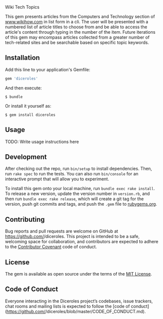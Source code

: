 Wiki Tech Topics

This gem presents articles from the Computers and Technology section of www.wikihow.com in list form in a cli. The user will be presented with a numbered list of article titles to choose from and be able to access the article's content through typing in the number of the item. Future iterations of this gem may encompass articles collected from a greater number of tech-related sites and be searchable based on specific topic keywords.

## Installation

Add this line to your application's Gemfile:

```ruby
gem 'diceroles'
```

And then execute:

    $ bundle

Or install it yourself as:

    $ gem install diceroles

## Usage

TODO: Write usage instructions here

## Development

After checking out the repo, run `bin/setup` to install dependencies. Then, run `rake spec` to run the tests. You can also run `bin/console` for an interactive prompt that will allow you to experiment.

To install this gem onto your local machine, run `bundle exec rake install`. To release a new version, update the version number in `version.rb`, and then run `bundle exec rake release`, which will create a git tag for the version, push git commits and tags, and push the `.gem` file to [rubygems.org](https://rubygems.org).

## Contributing

Bug reports and pull requests are welcome on GitHub at https://github.com/<github username>/diceroles. This project is intended to be a safe, welcoming space for collaboration, and contributors are expected to adhere to the [Contributor Covenant](http://contributor-covenant.org) code of conduct.

## License

The gem is available as open source under the terms of the [MIT License](https://opensource.org/licenses/MIT).

## Code of Conduct

Everyone interacting in the Diceroles project’s codebases, issue trackers, chat rooms and mailing lists is expected to follow the [code of conduct](https://github.com/<github username>/diceroles/blob/master/CODE_OF_CONDUCT.md).
